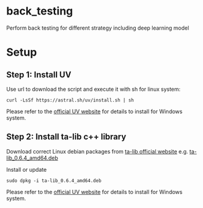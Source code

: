 # back_testing
Perform back testing for different strategy including deep learning model

# Setup

## Step 1: Install UV

Use url to download the script and execute it with sh for linux system:

```
curl -LsSf https://astral.sh/uv/install.sh | sh
```

Please refer to the [official UV website](https://docs.astral.sh/uv/getting-started/installation/) for details to install for Windows system.

## Step 2: Install ta-lib c++ library

Download correct Linux debian packages from [ta-lib official website](https://ta-lib.org/install/#linux) e.g. [ta-lib_0.6.4_amd64.deb](https://github.com/ta-lib/ta-lib/releases/download/v0.6.4/ta-lib_0.6.4_amd64.deb)

Install or update

```
sudo dpkg -i ta-lib_0.6.4_amd64.deb
```

Please refer to the [official UV website](https://ta-lib.org/install/) for details to install for Windows system.





